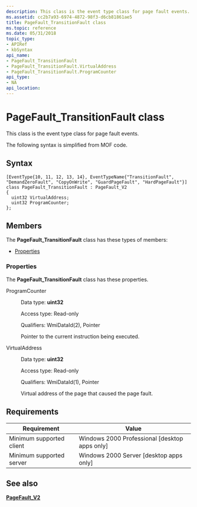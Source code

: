 ```yaml
---
description: This class is the event type class for page fault events. The following syntax is simplified from MOF code.
ms.assetid: cc2b7a93-6974-4872-98f3-d6cb81861ae5
title: PageFault_TransitionFault class
ms.topic: reference
ms.date: 05/31/2018
topic_type: 
- APIRef
- kbSyntax
api_name: 
- PageFault_TransitionFault
- PageFault_TransitionFault.VirtualAddress
- PageFault_TransitionFault.ProgramCounter
api_type: 
- NA
api_location: 
---
```


# PageFault\_TransitionFault class

This class is the event type class for page fault events.

The following syntax is simplified from MOF code.

## Syntax

``` syntax
[EventType{10, 11, 12, 13, 14}, EventTypeName{"TransitionFault", "DemandZeroFault", "CopyOnWrite", "GuardPageFault", "HardPageFault"}]
class PageFault_TransitionFault : PageFault_V2
{
  uint32 VirtualAddress;
  uint32 ProgramCounter;
};
```

## Members

The **PageFault\_TransitionFault** class has these types of members:

-   [Properties](#properties)

### Properties

The **PageFault\_TransitionFault** class has these properties.

<dl> <dt>

ProgramCounter
</dt> <dd> <dl> <dt>

Data type: **uint32**
</dt> <dt>

Access type: Read-only
</dt> <dt>

Qualifiers: WmiDataId(2), Pointer
</dt> </dl>

Pointer to the current instruction being executed.

</dd> <dt>

VirtualAddress
</dt> <dd> <dl> <dt>

Data type: **uint32**
</dt> <dt>

Access type: Read-only
</dt> <dt>

Qualifiers: WmiDataId(1), Pointer
</dt> </dl>

Virtual address of the page that caused the page fault.

</dd> </dl>

## Requirements



| Requirement | Value |
|-------------------------------------|------------------------------------------------------------|
| Minimum supported client<br/> | Windows 2000 Professional \[desktop apps only\]<br/> |
| Minimum supported server<br/> | Windows 2000 Server \[desktop apps only\]<br/>       |



## See also

<dl> <dt>

[**PageFault\_V2**](pagefault-v2.md)
</dt> </dl>

 

 




